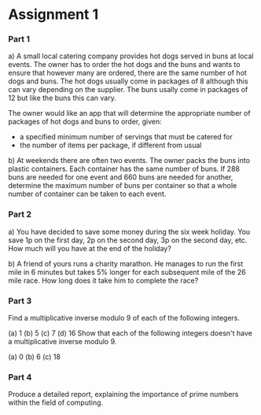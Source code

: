 # Assignment 1

### Part 1
 a) A small local catering company provides hot dogs served in buns at local events. The owner has to order the hot dogs and the buns and wants to ensure that however many are ordered, there are the same number of hot dogs and buns. The hot dogs usually come in packages of 8 although this can vary depending on the supplier. The buns usally come in packages of 12 but like the buns this can vary.
 
The owner would like an app that will determine the appropriate number of packages of hot dogs and buns to order, given:
* a specified minimum number of servings that must be catered for
* the number of items per package, if different from usual

b) At weekends there are often two events. The owner packs the buns into plastic containers. Each container has the same number of buns. If 288 buns are needed for one event and 660 buns are needed for another, determine the maximum number of buns per container so that a whole number of container can be taken to each event.

### Part 2
a) You have decided to save some money during the six week holiday. You save 1p on the first day, 2p on the second day, 3p on the second day, etc. How much will you have at the end of the holiday?

b) A friend of yours runs a charity marathon. He manages to run the first mile in 6 minutes but takes 5% longer for each subsequent mile of the 26 mile race. How long does it take him to complete the race?

### Part 3
Find a multiplicative inverse modulo 9 of each of the following integers.

(a) 1
(b) 5
(c) 7
(d) 16
Show that each of the following integers doesn't have a multiplicative inverse modulo 9.

(a) 0
(b) 6
(c) 18

### Part 4
Produce a detailed report, explaining the importance of prime numbers within the field of computing.
